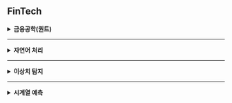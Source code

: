 ## FinTech

<details>
<summary><strong>금융공학(퀀트)</strong></summary>

- 국내 주식 데이터 수집 [![Python](https://img.shields.io/badge/Python-3776AB?logo=python&logoColor=fff)](https://drive.google.com/file/d/1KwYYOuvQyIuIqcazHoc9lYAyvW0VA_oY/view?usp=sharing)

- 성과 지표 구현 [![Open In Colab](https://colab.research.google.com/assets/colab-badge.svg)](https://colab.research.google.com/drive/1QBSR_kuYYbls2ySgb49CQNCk4k_xSfbS?usp=sharing)

- 주식 모멘텀 전략 구현 [![Open In Colab](https://colab.research.google.com/assets/colab-badge.svg)](https://colab.research.google.com/drive/1uG5cF6WFpypkZPDGhUYNmR5IZhAc8JdH?usp=sharing)

</details>

---

<details>
<summary><strong>자연어 처리</strong></summary>

- 한국어 금융 뉴스 긍정, 부정 분류 [![Open In Colab](https://colab.research.google.com/assets/colab-badge.svg)](https://colab.research.google.com/drive/1xl6_rzcck9CSzMIaGuH-KYRwuhak2PL1?usp=sharing)

- Seq2Seq의 Encoder로 뉴스기사 토픽 예측하기 [![Open In Colab](https://colab.research.google.com/assets/colab-badge.svg)](https://colab.research.google.com/drive/1JfwtZDjSQSEoKYpteR7Z6km4bEScJnBG?usp=sharing)

    > Seq2Seq [![YouTube](https://img.shields.io/badge/-YouTube-red?logo=YouTube&logoColor=white&style=flat)](https://www.youtube.com/watch?v=qwfLTwesx6k&t=220s)  

</details>

---

<details>
<summary><strong>이상치 탐지</strong></summary>

- 신용카드 사기거래 탐지 [![Open In Colab](https://colab.research.google.com/assets/colab-badge.svg)](https://colab.research.google.com/drive/17RTwnrg2CMFReG-GIUnHwohWyM7ENqgI?usp=sharing)

    > Isolation Forest [![Notion](https://img.shields.io/badge/Notion-black?style=flat&logo=notion&logoColor=white)](https://www.notion.so/Isolation-Forest-25d47a380dc88067a642ddeb19d2069a?source=copy_link)  

</details>

---

<details>
<summary><strong>시계열 예측</strong></summary>

- LSTM을 활용해 주가 예측 모델 구현하기 [![Open In Colab](https://colab.research.google.com/assets/colab-badge.svg)](https://colab.research.google.com/drive/1WWSSEMdffI4x2brjQhMXSpCgbx83e7MD?usp=sharing)

    > LSTM [![YouTube](https://img.shields.io/badge/-YouTube-red?logo=YouTube&logoColor=white&style=flat)](https://www.youtube.com/watch?v=HXa7Ah87_gM&t=2018s)

</details>



